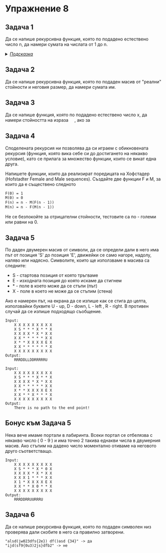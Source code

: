 # Упражнение 8



## Задача 1 

Да се напише рекурсивна функция, която по подадено естествено число n, да намери сумата на числата от 1 до n. 

<details><summary><i><u>Подсказка</u></i></summary>
Идеята е същата като при задачата с факториел.
</details>

## Задача 2 

Да се напише рекурсивна функция, която по подаден масив от "реални" стойности и неговия размер, да намери сумата им.

## Задача 3

Да се напише функция, която по подадено естествено число x, да намери стойността на израза <img style = "height:1rem; vertical-align:middle" src="https://latex.codecogs.com/svg.latex?f(x)=2f(x-2)+f(x-1)">, ако за <img style = "height:1rem; vertical-align:middle" src="https://latex.codecogs.com/svg.latex?f(1)=5,f(2)=1">

## Задача 4

Споделената рекурсия ни позволява да си играем с обикновената рекурсия (функция, която вика себе си до достигането на някакво условие), като се прилага за множество функции, които се викат една друга.

Напишете функции, които да реализират поредицата на Хофстадер (Hofstadter Female and Male sequences). Създайте две функции F и М, за които да е съществено следното

```txt
F(0) = 1
M(0) = 0
F(n) = n - M(F(n - 1))
M(n) = n - F(M(n - 1))
```

Не се безпокойте за отрицателни стойности, тестовите са по - големи или равни на 0.

## Задача 5
По даден двумерен масив от символи, да се определи дали в него има път от позиция 'S' до позиция 'Е', движейки се само нагоре, надолу, наляво или надясно. Символите, които ще използваме в масива са следните:
* S - стартова позиция от която тръгваме
* Е - изходната позиция до която искаме да стигнем
* \* - поле в което може да се стъпи (път)
* X - поле в което не може да се стъпим (стена)

Ако е намерен път, на екрана да се изпише как се стига до целта, използвайки буквите U - up, D - down, L - left , R - right. В противен случай да се изпише подходящо съобщение.

```
Input:
    X X X X X X X X X 
    X S * * * X * * X 
    X X X X * X * X X 
    X X * * * * * X X 
    X * * X X X X E X 
    X X * * * * * * X 
    X X X X X X X X X
Output:
    RRRDDLLDDRRRRRU
```

```
Input:
    X X X X X X X X X 
    X S * * * X * * X 
    X X X X * X * X X 
    X X * * * * * X X 
    X * * X X X X E X 
    X X * * X * * * X 
    X X X X X X X X X
Output:
    There is no path to the end point!
```
## Бонус към Задача 5
Нека вече имаме портали в лабиринта. Всеки портал се отбелязва с някакво число ( 0 - 9 ) и има точно 2 такива еднакви числа в двумерния масив. Ако стъпим на дадено число моментално отиваме на неговото друго съответстващо.

```
Input:
    X X X X X X X X X 
    X S * * * X * 0 X 
    X X X X * X * X X 
    X X X 1 * * * X X 
    X 1 * X X X X E X 
    X X * * X 0 * * X 
    X X X X X X X X X
Output:
    RRRDDRRUURRRU
```

## Задача 6

Да се напише рекурсивна функция, която по подаден символен низ проверява дали скобите в него са правилно затворени.

```
"alsd(jw023dfs{2e}) df()asd {34}" -> да
"ijd(sf9{0u3)2js}dfb2" -> не
```